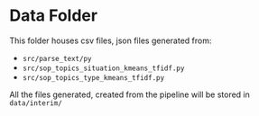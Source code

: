 # Data Folder

This folder houses csv files, json files generated from:

- `src/parse_text/py`
- `src/sop_topics_situation_kmeans_tfidf.py`
- `src/sop_topics_type_kmeans_tfidf.py`

All the files generated, created from the pipeline will be stored in `data/interim/`